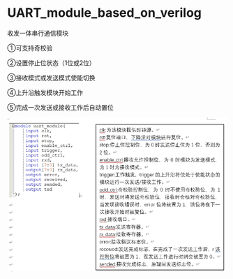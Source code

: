 # UART_module_based_on_verilog
收发一体串行通信模块

①可支持奇校验

②设置停止位状态（1位或2位）

③接收模式或发送模式使能切换

④上升沿触发模块开始工作

⑤完成一次发送或接收工作后自动置位

![instruction 使用说明](https://github.com/Casseluse/UART_module_based_on_verilog/blob/master/instruction.jpg)
